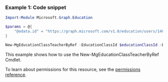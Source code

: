 ### Example 1: Code snippet

```powershellImport-Module Microsoft.Graph.Education

$params = @{
	"@odata.id" = "https://graph.microsoft.com/v1.0/education/users/14011"
}

New-MgEducationClassTeacherByRef -EducationClassId $educationClassId -BodyParameter $params
```
This example shows how to use the New-MgEducationClassTeacherByRef Cmdlet.
To learn about permissions for this resource, see the [permissions reference](/graph/permissions-reference).

